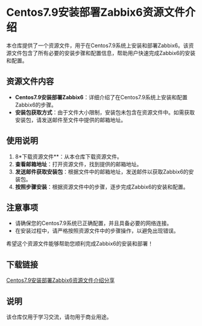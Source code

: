 # Centos7.9安装部署Zabbix6资源文件介绍

本仓库提供了一个资源文件，用于在Centos7.9系统上安装和部署Zabbix6。该资源文件包含了所有必要的安装步骤和配置信息，帮助用户快速完成Zabbix6的安装和配置。

## 资源文件内容

- **Centos7.9安装部署Zabbix6**：详细介绍了在Centos7.9系统上安装和配置Zabbix6的步骤。
- **安装包获取方式**：由于文件大小限制，安装包未包含在资源文件中。如需获取安装包，请发送邮件至文件中提供的邮箱地址。

## 使用说明

1. 8*下载资源文件**：从本仓库下载资源文件。
2. **查看邮箱地址**：打开资源文件，找到提供的邮箱地址。
3. **发送邮件获取安装包**：根据文件中的邮箱地址，发送邮件以获取Zabbix6的安装包。
4. **按照步骤安装**：根据资源文件中的步骤，逐步完成Zabbix6的安装和配置。

## 注意事项

- 请确保您的Centos7.9系统已正确配置，并且具备必要的网络连接。
- 在安装过程中，请严格按照资源文件中的步骤操作，以避免出现错误。

希望这个资源文件能够帮助您顺利完成Zabbix6的安装和部署！

## 下载链接
[Centos7.9安装部署Zabbix6资源文件介绍分享](https://pan.quark.cn/s/cd9272bfd526)

## 说明

该仓库仅用于学习交流，请勿用于商业用途。
